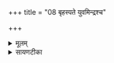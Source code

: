 +++
title = "08 बृहस्पते युवमिन्द्रश्च"

+++
<details><summary>मूलम्</summary>

बृह॑स्पते यु॒वमिन्द्र॑श्च॒ वस्वः॑ ।  
दि॒व्यस्ये॑शाथे उ॒त पार्थि॑वस्य ।  
ध॒त्तँ र॒यिँ स्तु॑व॒ते की॒रये॑चित् ॥27॥  
यू॒यम्पा॑त स्व॒स्तिभि॒स्सदा॑ नः ।  


</details>

<details><summary>सायणटीका</summary>

8अष्टमीमाह - हे बृहस्पते! त्वमिन्द्रश्चेत्येतौ युवां दिव्यस्य वस्वः दिवि भवस्य वसुनः धनस्य ईशाथे स्वामिनौ भवथः ॥ उत अपिच पार्थिवस्य पृथिव्यां भवस्य धनस्येशाथे ॥ स्तुवते स्तोत्रं कुर्वते कीरयेचित् कर्त्रे यागं बृहस्पतिसवाख्यं कुर्वते रयिं धनं संपादयतम् ॥ हे इन्द्राबृहस्पती! सपरिवारा यूयं नोऽस्मान् स्वस्तिभिः क्षेमैः सदा पात रक्षत ॥ एतस्य मन्त्रस्य बृहस्पतिसवयागे यजमानाभिषेके विनियोगमापस्तम्ब आह -'आज्येन माध्यंदिने सवने कृष्णाजिन आसीनमभिषिञ्चति शुक्रामन्थिनौ वा संस्रावेण बृहस्पते युवम्' इति ॥॥


</details>


